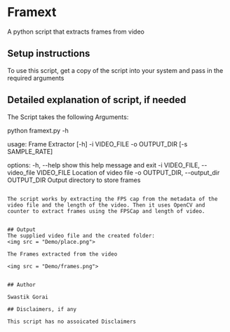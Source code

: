 
# Framext
A python script that extracts frames from video


## Setup instructions

To use this script, get a copy of the script into your system and pass in the required arguments

## Detailed explanation of script, if needed

The Script takes the following Arguments:

python framext.py -h

usage: Frame Extractor [-h] -i VIDEO_FILE -o OUTPUT_DIR [-s SAMPLE_RATE]

options:
  -h, --help            show this help message and exit
  -i VIDEO_FILE, --video_file VIDEO_FILE
                        Location of video file
  -o OUTPUT_DIR, --output_dir OUTPUT_DIR
                        Output directory to store frames
~~~

The script works by extracting the FPS cap from the metadata of the video file and the length of the video. Then it uses OpenCV and counter to extract frames using the FPSCap and length of video.


## Output
The supplied video file and the created folder:
<img src = "Demo/place.png">

The Frames extracted from the video

<img src = "Demo/frames.png">


## Author

Swastik Gorai

## Disclaimers, if any

This script has no assoicated Disclaimers
